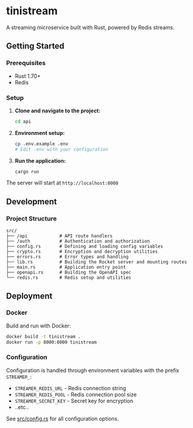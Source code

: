 # tinistream

A streaming microservice built with Rust, powered by Redis streams.

## Getting Started

### Prerequisites

- Rust 1.70+
- Redis

### Setup

1. **Clone and navigate to the project:**
   ```bash
   cd api
   ```

2. **Environment setup:**
   ```bash
   cp .env.example .env
   # Edit .env with your configuration
   ```

4. **Run the application:**
   ```bash
   cargo run
   ```

The server will start at `http://localhost:8000`


## Development

### Project Structure

```
src/
├── /api            # API route handlers
├── /auth           # Authentication and authorization
├── config.rs       # Defining and loading config variables
├── crypto.rs       # Encryption and decryption utilities
├── errors.rs       # Error types and handling
├── lib.rs          # Building the Rocket server and mounting routes
├── main.rs         # Application entry point
├── openapi.rs      # Building the OpenAPI spec
└── redis.rs        # Redis setup and utilities
```

## Deployment

### Docker

Build and run with Docker:
```bash
docker build -t tinistream .
docker run -p 8000:8000 tinistream
```

### Configuration

Configuration is handled through environment variables with the prefix `STREAMER_`:
- `STREAMER_REDIS_URL` - Redis connection string
- `STREAMER_REDIS_POOL` - Redis connection pool size
- `STREAMER_SECRET_KEY` - Secret key for encryption
- ..etc..

See [src/config.rs](src/config.rs) for all configuration options.

